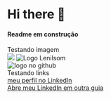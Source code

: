 # Hi there 👋
#### Readme em construção
Testando imagem<br>
<img src = "silvalenilsom.png">
![Logo Lenilsom](https://www.flickr.com/photos/195033753@N04/51884552174)<br>
![logo no github](silvallenilsom/logoLenilsom.png)<br>
Testando links<br>
[meu perfil no LinkedIn](https://www.linkedin.com/in/silvalenilsom/)<br>
<a href="https://www.linkedin.com/in/silvalenilsom/" target="_blank">Abre meu LinkedIn em outra guia</a>

<!--
**silvallenilsom/silvallenilsom** is a ✨ _special_ ✨ repository because its `README.md` (this file) appears on your GitHub profile.

Here are some ideas to get you started:

- 🔭 I’m currently working on ...
- 🌱 I’m currently learning ...
- 👯 I’m looking to collaborate on ...
- 🤔 I’m looking for help with ...
- 💬 Ask me about ...
- 📫 How to reach me: ...
- 😄 Pronouns: ...
- ⚡ Fun fact: ...
-->
